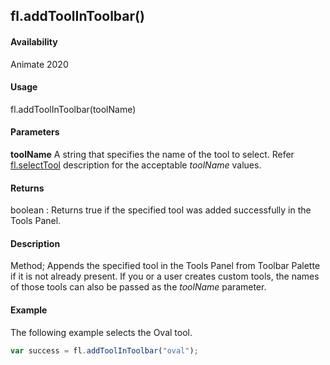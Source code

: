 ## fl.addToolInToolbar() 

#### Availability

Animate 2020

#### Usage

fl.addToolInToolbar(toolName) 

#### Parameters

**toolName** A string that specifies the name of the tool to select. Refer [fl.selectTool](../flash_object_(fl)/fl68.md) description for the acceptable *toolName* values.

#### Returns

boolean : Returns true if the specified tool was added successfully in the Tools Panel.

#### Description

Method; Appends the specified tool in the Tools Panel from Toolbar Palette if it is not already present.
If you or a user creates custom tools, the names of those tools can also be passed as the *toolName* parameter.

#### Example

The following example selects the Oval tool.

```javascript
var success = fl.addToolInToolbar("oval");
```
